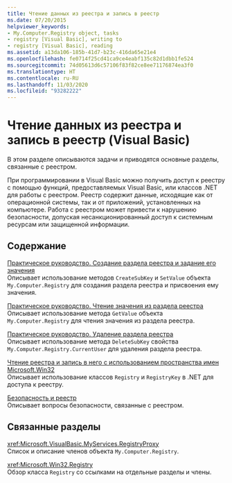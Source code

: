```yaml
---
title: Чтение данных из реестра и запись в реестр
ms.date: 07/20/2015
helpviewer_keywords:
- My.Computer.Registry object, tasks
- registry [Visual Basic], writing to
- registry [Visual Basic], reading
ms.assetid: a13da106-185b-41d7-b23c-416da65e21e4
ms.openlocfilehash: fe0714f25cd41ca9ce4eabf135c82d1dbb1fe524
ms.sourcegitcommit: 74d05613d6c57106f83f82ce8ee71176874ea3f0
ms.translationtype: HT
ms.contentlocale: ru-RU
ms.lasthandoff: 11/03/2020
ms.locfileid: "93282222"
---
```

# <a name="reading-from-and-writing-to-the-registry-visual-basic"></a>Чтение данных из реестра и запись в реестр (Visual Basic)

В этом разделе описываются задачи и приводятся основные разделы, связанные с реестром.  
  
 При программировании в Visual Basic можно получить доступ к реестру с помощью функций, предоставляемых Visual Basic, или классов .NET для работы с реестром. Реестр содержит данные, исходящие как от операционной системы, так и от приложений, установленных на компьютере. Работа с реестром может привести к нарушению безопасности, допуская несанкционированный доступ к системным ресурсам или защищенной информации.  
  
## <a name="in-this-section"></a>Содержание  

 [Практическое руководство. Создание раздела реестра и задание его значения](how-to-create-a-registry-key-and-set-its-value.md)  
 Описывает использование методов `CreateSubKey` и `SetValue` объекта `My.Computer.Registry` для создания раздела реестра и присвоения ему значения.  
  
 [Практическое руководство. Чтение значения из раздела реестра](how-to-read-a-value-from-a-registry-key.md)  
 Описывает использование метода `GetValue` объекта `My.Computer.Registry` для чтения значения из раздела реестра.  
  
 [Практическое руководство. Удаление раздела реестра](how-to-delete-a-registry-key.md)  
 Описывает использование метода `DeleteSubKey` свойства `My.Computer.Registry.CurrentUser` для удаления раздела реестра.  
  
 [Чтение реестра и запись в него с использованием пространства имен Microsoft.Win32](reading-from-and-writing-to-the-registry-using-the-microsoft-win32-namespace.md)  
 Описывает использование классов `Registry` и `RegistryKey` в .NET для доступа к реестру.  
  
 [Безопасность и реестр](security-and-the-registry.md)  
 Описывает вопросы безопасности, связанные с реестром.  
  
## <a name="related-sections"></a>Связанные разделы  

 <xref:Microsoft.VisualBasic.MyServices.RegistryProxy>  
 Список и описание членов объекта `My.Computer.Registry`.  
  
 <xref:Microsoft.Win32.Registry>  
 Обзор класса `Registry` со ссылками на отдельные разделы и члены.
